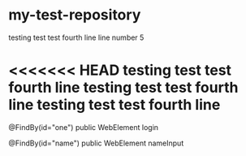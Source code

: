 # my-test-repository
testing
test test
fourth line
line number 5

<<<<<<< HEAD
testing
test test
fourth line
testing
test test
fourth line
testing
test test
fourth line
=======
@FindBy(id="one")
public WebElement login

@FindBy(id="name")
public WebElement nameInput


















